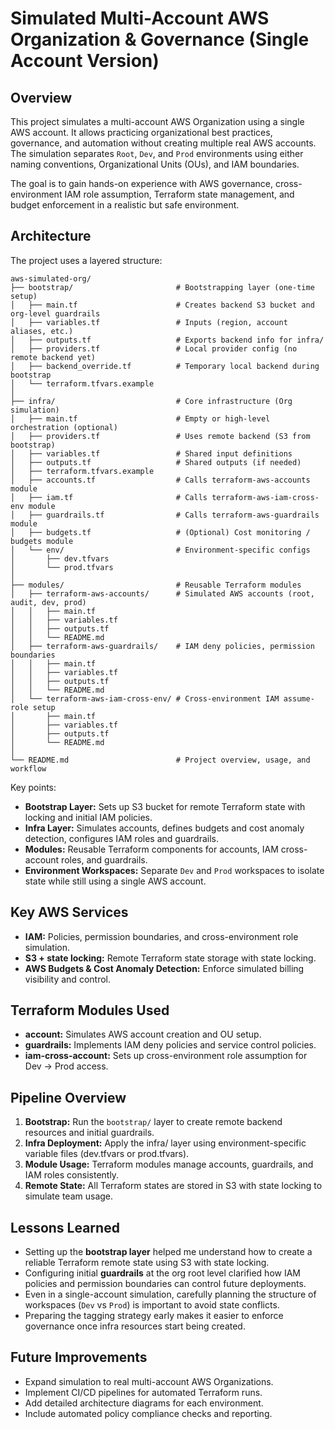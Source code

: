 # Simulated Multi-Account AWS Organization & Governance (Single Account Version)

## Overview
This project simulates a multi-account AWS Organization using a single AWS account. It allows practicing organizational best practices, governance, and automation without creating multiple real AWS accounts. The simulation separates `Root`, `Dev`, and `Prod` environments using either naming conventions, Organizational Units (OUs), and IAM boundaries.  

The goal is to gain hands-on experience with AWS governance, cross-environment IAM role assumption, Terraform state management, and budget enforcement in a realistic but safe environment.

## Architecture
The project uses a layered structure:

```
aws-simulated-org/
├── bootstrap/                       # Bootstrapping layer (one-time setup)
│   ├── main.tf                      # Creates backend S3 bucket and org-level guardrails
│   ├── variables.tf                 # Inputs (region, account aliases, etc.)
│   ├── outputs.tf                   # Exports backend info for infra/
│   ├── providers.tf                 # Local provider config (no remote backend yet)
│   ├── backend_override.tf          # Temporary local backend during bootstrap
│   └── terraform.tfvars.example
│
├── infra/                           # Core infrastructure (Org simulation)
│   ├── main.tf                      # Empty or high-level orchestration (optional)
│   ├── providers.tf                 # Uses remote backend (S3 from bootstrap)
│   ├── variables.tf                 # Shared input definitions
│   ├── outputs.tf                   # Shared outputs (if needed)
│   ├── terraform.tfvars.example
│   ├── accounts.tf                  # Calls terraform-aws-accounts module
│   ├── iam.tf                       # Calls terraform-aws-iam-cross-env module
│   ├── guardrails.tf                # Calls terraform-aws-guardrails module
│   ├── budgets.tf                   # (Optional) Cost monitoring / budgets module
│   └── env/                         # Environment-specific configs
│       ├── dev.tfvars
│       └── prod.tfvars
│
├── modules/                         # Reusable Terraform modules
│   ├── terraform-aws-accounts/      # Simulated AWS accounts (root, audit, dev, prod)
│   │   ├── main.tf
│   │   ├── variables.tf
│   │   ├── outputs.tf
│   │   └── README.md
│   ├── terraform-aws-guardrails/    # IAM deny policies, permission boundaries
│   │   ├── main.tf
│   │   ├── variables.tf
│   │   ├── outputs.tf
│   │   └── README.md
│   └── terraform-aws-iam-cross-env/ # Cross-environment IAM assume-role setup
│       ├── main.tf
│       ├── variables.tf
│       ├── outputs.tf
│       └── README.md
│
└── README.md                        # Project overview, usage, and workflow
```

Key points:  
- **Bootstrap Layer:** Sets up S3 bucket for remote Terraform state with locking and initial IAM policies.  
- **Infra Layer:** Simulates accounts, defines budgets and cost anomaly detection, configures IAM roles and guardrails.  
- **Modules:** Reusable Terraform components for accounts, IAM cross-account roles, and guardrails.  
- **Environment Workspaces:** Separate `Dev` and `Prod` workspaces to isolate state while still using a single AWS account.  

## Key AWS Services
- **IAM:** Policies, permission boundaries, and cross-environment role simulation.
- **S3 + state locking:** Remote Terraform state storage with state locking.  
- **AWS Budgets & Cost Anomaly Detection:** Enforce simulated billing visibility and control.  

## Terraform Modules Used
- **account:** Simulates AWS account creation and OU setup.  
- **guardrails:** Implements IAM deny policies and service control policies.  
- **iam-cross-account:** Sets up cross-environment role assumption for Dev → Prod access.  

## Pipeline Overview
1. **Bootstrap:** Run the `bootstrap/` layer to create remote backend resources and initial guardrails.  
2. **Infra Deployment:** Apply the infra/ layer using environment-specific variable files (dev.tfvars or prod.tfvars). 
3. **Module Usage:** Terraform modules manage accounts, guardrails, and IAM roles consistently.  
4. **Remote State:** All Terraform states are stored in S3 with state locking to simulate team usage.

## Lessons Learned
- Setting up the **bootstrap layer** helped me understand how to create a reliable Terraform remote state using S3 with state locking.  
- Configuring initial **guardrails** at the org root level clarified how IAM policies and permission boundaries can control future deployments.  
- Even in a single-account simulation, carefully planning the structure of workspaces (`Dev` vs `Prod`) is important to avoid state conflicts.  
- Preparing the tagging strategy early makes it easier to enforce governance once infra resources start being created.  

## Future Improvements
- Expand simulation to real multi-account AWS Organizations.  
- Implement CI/CD pipelines for automated Terraform runs.  
- Add detailed architecture diagrams for each environment.  
- Include automated policy compliance checks and reporting.  


